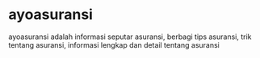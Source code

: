 # ayoasuransi
ayoasuransi adalah informasi seputar asuransi, berbagi tips asuransi, trik tentang asuransi, informasi lengkap dan detail tentang asuransi
